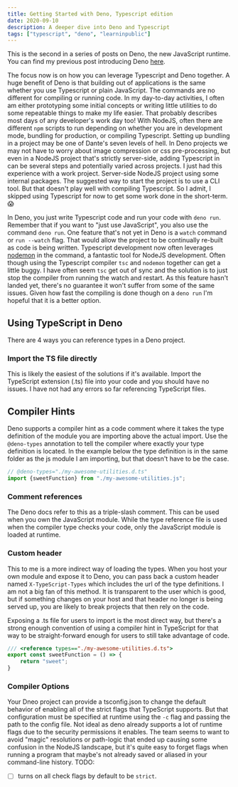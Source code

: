 ```yaml
---
title: Getting Started with Deno, Typescript edition
date: 2020-09-10
description: A deeper dive into Deno and Typescript
tags: ["typescript", "deno", "learninpublic"]
---
```


This is the second in a series of posts on Deno, the new JavaScript runtime.  You can find my previous post introducing Deno [here](deno-start.md).

The focus now is on how you can leverage Typescript and Deno together.  A huge benefit of Deno is that building out of applications is the same whether you use Typescript or plain JavaScript.  The commands are no different for compiling or running code.  In my day-to-day activities, I often am either prototyping some initial concepts or writing little utilities to do some repeatable things to make my life easier.  That probably describes most days of any developer's work day too!  With NodeJS, often there are different `npm` scripts to run depending on whether you are in development mode, bundling for production, or compiling Typescript.  Setting up bundling in a project may be one of Dante's seven levels of hell.  In Deno projects we may not have to worry about image compression or css pre-processing, but even in a NodeJS project that's strictly server-side, adding Typescript in can be several steps and potentially varied across projects.  I just had this experience with a work project.  Server-side NodeJS project using some internal packages.  The suggested way to start the project is to use a CLI tool.  But that doesn't play well with compiling Typescript.  So I admit, I skipped using Typescript for now to get some work done in the short-term. 😱

In Deno, you just write Typescript code and run your code with `deno run`.  Remember that if you want to "just use JavaScript", you also use the command `deno run`.  One feature that's not yet in Deno is a `watch` command or `run --watch` flag.  That would allow the project to be continually re-built as code is being written.  Typescript development now often leverages [nodemon](???) in the command, a fantastic tool for NodeJS development.  Often though using the Typescript compiler `tsc` and `nodemon` together can get a little buggy.  I have often seem `tsc` get out of sync and the solution is to just stop the compiler from running the watch and restart.  As this feature hasn't landed yet, there's no guarantee it won't suffer from some of the same issues.  Given how fast the compiling is done though on a `deno run` I'm hopeful that it is a better option.

## Using TypeScript in Deno

There are 4 ways you can reference types in a Deno project.

### Import the TS file directly
This is likely the easiest of the solutions if it's available.  Import the TypeScript extension (.ts) file into your code and you should have no issues.  I have not had any errors so far referencing TypeScript files.

## Compiler Hints
Deno supports a compiler hint as a code comment where it takes the type definition of the module you are importing above the actual import.  Use the `@deno-types` annotation to tell the compiler where exactly your type definition is located.  In the example below the type definition is in the same folder as the js module I am importing, but that doesn't have to be the case.

```javascript
// @deno-types="./my-awesome-utilities.d.ts"
import {sweetFunction} from "./my-awesome-utilities.js";
```

### Comment references
The Deno docs refer to this as a triple-slash comment.  This can be used when you own the JavaScript module.  While the type reference file is used when the compiler type checks your code, only the JavaScript module is loaded at runtime.

### Custom header
This to me is a more indirect way of loading the types.  When you host your own module and expose it to Deno, you can pass back a custom header named `X-TypeScript-Types` which includes the url of the type definitions.  I am not a big fan of this method.  It is transparent to the user which is good, but if something changes on your host and that header no longer is being served up, you are likely to break projects that then rely on the code.

Exposing a .ts file for users to import is the most direct way, but there's a strong enough convention of using a compiler hint in TypeScript for that way to be straight-forward enough for users to still take advantage of code.

```javascript
/// <reference types=="./my-awesome-utilities.d.ts">
export const sweetFunction = () => {
    return "sweet";
}
```
### Compiler Options
Your Dneo project can provide a tsconfig.json to change the default behavior of enabling all of the strict flags that TypeScript supports.  But that configuration must be specified at runtime using the `-c` flag and passing the path to the config file.  Not ideal as deno already supports a lot of runtime flags due to the security permissions it enables.  The team seems to want to avoid "magic" resolutions or path-logic that ended up causing some confusion in the NodeJS landscape, but it's quite easy to forget flags when running a program that maybe's not already saved or aliased in your command-line history.
TODO:
* [ ] turns on all check flags by default to be `strict`.